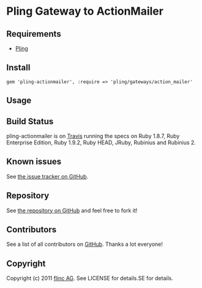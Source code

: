 # Pling Gateway to ActionMailer

## Requirements

* [Pling](https://github.com/flinc/pling)

## Install

    gem 'pling-actionmailer', :require => 'pling/gateways/action_mailer'

## Usage




## Build Status

pling-actionmailer is on [Travis](http://travis-ci.org/flinc/pling-actionmailer) running the specs on Ruby 1.8.7, Ruby Enterprise Edition, Ruby 1.9.2, Ruby HEAD, JRuby, Rubinius and Rubinius 2.


## Known issues

See [the issue tracker on GitHub](https://github.com/flinc/pling-actionmailer/issues).


## Repository

See [the repository on GitHub](https://github.com/flinc/pling-actionmailer) and feel free to fork it!


## Contributors

See a list of all contributors on [GitHub](https://github.com/flinc/pling-actionmailer/contributors). Thanks a lot everyone!


## Copyright

Copyright (c) 2011 [flinc AG](https://flinc.org/). See LICENSE for details.SE for details.